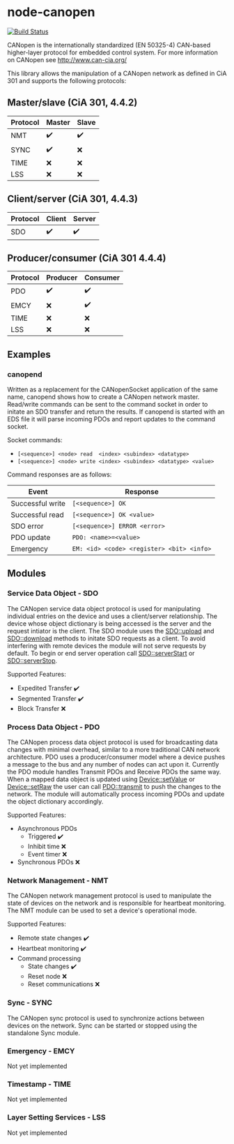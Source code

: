 # node-canopen
[![Build Status](https://travis-ci.org/DaxBot/node-canopen.svg?branch=master)](https://travis-ci.org/DaxBot/node-canopen)

CANopen is the internationally standardized (EN 50325-4) CAN-based
higher-layer protocol for embedded control system. For more information on
CANopen see http://www.can-cia.org/

This library allows the manipulation of a CANopen network as defined in CiA 301
and supports the following protocols:

## Master/slave (CiA 301, 4.4.2)

Protocol | Master | Slave
-------- | ------ | ------
NMT | :heavy_check_mark: | :heavy_check_mark:
SYNC | :heavy_check_mark: | :x:
TIME | :x: | :x:
LSS | :x: | :x:

## Client/server (CiA 301, 4.4.3)

Protocol | Client | Server
-------- | ------ | ------
SDO | :heavy_check_mark: | :heavy_check_mark:

## Producer/consumer (CiA 301 4.4.4)

Protocol | Producer | Consumer
-------- | -------- | --------
PDO | :heavy_check_mark: | :heavy_check_mark:
EMCY | :x: | :heavy_check_mark:
TIME | :x: | :x:
LSS | :x: | :x:

## Examples
### canopend
Written as a replacement for the CANopenSocket application of the same name, canopend shows how to create a CANopen network master. Read/write commands can be sent to the command socket in order to initate an SDO transfer and return the results. If canopend is started with an EDS file it will parse incoming PDOs and report updates to the command socket.

Socket commands:
 - `[<sequence>] <node> read  <index> <subindex> <datatype>`
 - `[<sequence>] <node> write <index> <subindex> <datatype> <value>`

Command responses are as follows:

 Event | Response
 ----- | --------
 Successful write | `[<sequence>] OK`
 Successful read | `[<sequence>] OK <value>`
 SDO error | `[<sequence>] ERROR <error>`
 PDO update | `PDO: <name>=<value>`
 Emergency | `EM: <id> <code> <register> <bit> <info>`

## Modules
### Service Data Object - SDO
The CANopen service data object protocol is used for manipulating individual entries on the device and uses a client/server relationship.  The device whose object dictionary is being accessed is the server and the request intiator is the client. The SDO module uses the [SDO::upload](https://daxbot.github.io/node-canopen/#sdoupload) and [SDO::download](https://daxbot.github.io/node-canopen/#sdoupload) methods to initate SDO requests as a client.  To avoid interfering with remote devices the module will not serve requests by default. To begin or end server operation call [SDO::serverStart](https://daxbot.github.io/node-canopen/#sdoserverstop) or [SDO::serverStop](https://daxbot.github.io/node-canopen/#sdoserverstop).

Supported Features:
 - Expedited Transfer :heavy_check_mark:
 - Segmented Transfer :heavy_check_mark:
 - Block Transfer :x:

### Process Data Object - PDO
The CANopen process data object protocol is used for broadcasting data changes with minimal overhead, similar to a more traditional CAN network architecture. PDO uses a producer/consumer model where a device pushes a message to the bus and any number of nodes can act upon it.  Currently the PDO module handles Transmit PDOs and Receive PDOs the same way.  When a mapped data object is updated using [Device::setValue](https://daxbot.github.io/node-canopen/#devicesetvalue) or [Device::setRaw](https://daxbot.github.io/node-canopen/#devicesetraw) the user can call [PDO::transmit](https://daxbot.github.io/node-canopen/#pdotransmit) to push the changes to the network.  The module will automatically process incoming PDOs and update the object dictionary accordingly.

Supported Features:
 - Asynchronous PDOs
    - Triggered :heavy_check_mark:
    - Inhibit time :x:
    - Event timer :x:
 - Synchronous PDOs :x:

### Network Management - NMT
The CANopen network management protocol is used to manipulate the state of devices on the network and is responsible for heartbeat monitoring.  The NMT module can be used to set a device's operational mode.

Supported Features:
 - Remote state changes :heavy_check_mark:
 - Heartbeat monitoring :heavy_check_mark:
 - Command processing
    - State changes :heavy_check_mark:
    - Reset node :x:
    - Reset communications :x:

### Sync - SYNC
The CANopen sync protocol is used to synchronize actions between devices on the network.  Sync can be started or stopped using the standalone Sync module.

### Emergency - EMCY
Not yet implemented

###  Timestamp - TIME
Not yet implemented

### Layer Setting Services - LSS
Not yet implemented